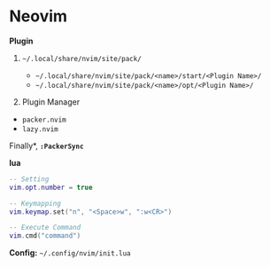 # Neovim


**Plugin**
1. `~/.local/share/nvim/site/pack/`
    * `~/.local/share/nvim/site/pack/<name>/start/<Plugin Name>/`
    * `~/.local/share/nvim/site/pack/<name>/opt/<Plugin Name>/`

2. Plugin Manager

* `packer.nvim`
* `lazy.nvim`

Finally*, **`:PackerSync
`**

**lua**
```lua
-- Setting
vim.opt.number = true

-- Keymapping
vim.keymap.set("n", "<Space>w", ":w<CR>")

-- Execute Command
vim.cmd("command")
```



**Config:**
`~/.config/nvim/init.lua`
